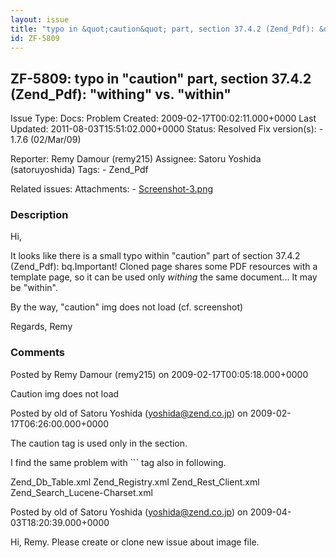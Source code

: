 ```yaml
---
layout: issue
title: "typo in &quot;caution&quot; part, section 37.4.2 (Zend_Pdf): &quot;withing&quot; vs. &quot;within&quot;"
id: ZF-5809
---
```


ZF-5809: typo in "caution" part, section 37.4.2 (Zend\_Pdf): "withing" vs. "within"
-----------------------------------------------------------------------------------

 Issue Type: Docs: Problem Created: 2009-02-17T00:02:11.000+0000 Last Updated: 2011-08-03T15:51:02.000+0000 Status: Resolved Fix version(s): - 1.7.6 (02/Mar/09)
 
 Reporter:  Remy Damour (remy215)  Assignee:  Satoru Yoshida (satoruyoshida)  Tags: - Zend\_Pdf
 
 Related issues: 
 Attachments: - [Screenshot-3.png](/issues/secure/attachment/11758/Screenshot-3.png)
 
### Description

Hi,

It looks like there is a small typo within "caution" part of section 37.4.2 (Zend\_Pdf): bq.Important! Cloned page shares some PDF resources with a template page, so it can be used only _withing_ the same document... It may be "within".

By the way, "caution" img does not load (cf. screenshot)

Regards, Remy

 

 

### Comments

Posted by Remy Damour (remy215) on 2009-02-17T00:05:18.000+0000

Caution img does not load

 

 

Posted by old of Satoru Yoshida (yoshida@zend.co.jp) on 2009-02-17T06:26:00.000+0000

The caution tag is used only in the section.

I find the same problem with ``` tag also in following.

Zend\_Db\_Table.xml Zend\_Registry.xml Zend\_Rest\_Client.xml Zend\_Search\_Lucene-Charset.xml

 

 

Posted by old of Satoru Yoshida (yoshida@zend.co.jp) on 2009-04-03T18:20:39.000+0000

Hi, Remy. Please create or clone new issue about image file.

 

 